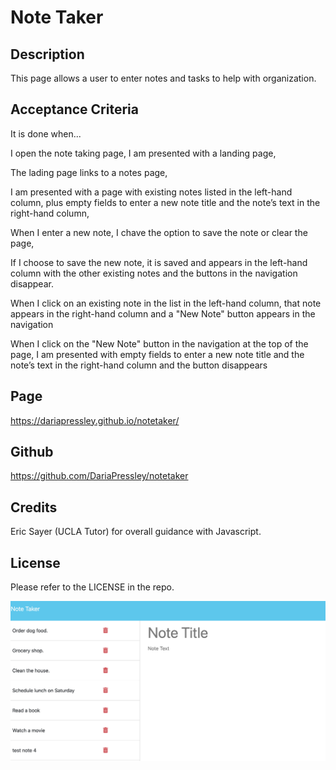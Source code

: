 # Note Taker 

## Description

This page allows a user to enter notes and tasks to help with organization.

## Acceptance Criteria

It is done when...

I open the note taking page, I am presented with a landing page,

The lading page links to a notes page,

I am presented  with a page with existing notes listed in the left-hand column, plus empty fields to enter a new note title and the note’s text in the right-hand column,

When I enter a new note, I chave the option to save the note or clear the page,

If I choose to save the new note, it is saved and appears in the left-hand column with the other existing notes and the buttons in the navigation disappear.

When I click on an existing note in the list in the left-hand column, that note appears in the right-hand column and a "New Note" button appears in the navigation

When I click on the "New Note" button in the navigation at the top of the page, I am presented with empty fields to enter a new note title and the note’s text in the right-hand column and the button disappears


## Page

https://dariapressley.github.io/notetaker/

## Github

https://github.com/DariaPressley/notetaker

## Credits

Eric Sayer (UCLA Tutor) for overall guidance with Javascript.

## License

Please refer to the LICENSE in the repo.

![Alt text](images/notetaker_screenshot.png)
